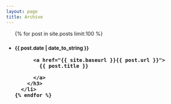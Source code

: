 ```yaml
---
layout: page
title: Archive
---
```


<div class="related">
<!--  <h2>Related Posts</h2> -->
  <ul class="related-posts">
    {% for post in site.posts limit:100 %}
      <li>
        <h3>
           <small>{{ post.date | date_to_string }}</small> 

          <a href="{{ site.baseurl }}{{ post.url }}">
            {{ post.title }}
            
          </a>
        </h3>
      </li>
    {% endfor %}
  </ul>
</div>

